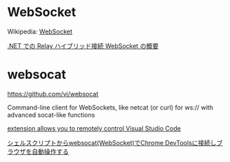 # WebSocket

Wikipedia: [WebSocket](https://ja.wikipedia.org/wiki/WebSocket)

[.NET での Relay ハイブリッド接続 WebSocket の概要](https://docs.microsoft.com/ja-jp/azure/azure-relay/relay-hybrid-connections-dotnet-get-started)

# websocat

https://github.com/vi/websocat

Command-line client for WebSockets, like netcat (or curl) for ws:// with advanced socat-like functions

[extension allows you to remotely control Visual Studio Code](https://github.com/estruyf/vscode-remote-control/blob/main/README.md)

[シェルスクリプトからwebsocat(WebSocket)でChrome DevToolsに接続しブラウザを自動操作する](https://qiita.com/ko1nksm/items/887d3a29bb29d297ae74)